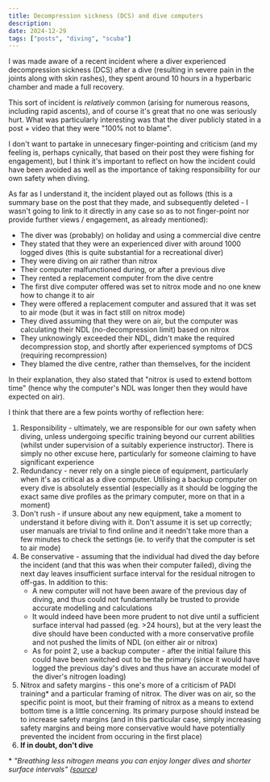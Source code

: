 ```yaml
---
title: Decompression sickness (DCS) and dive computers
description:
date: 2024-12-29
tags: ["posts", "diving", "scuba"]
---
```


I was made aware of a recent incident where a diver experienced decompression sickness (DCS) after a dive (resulting in severe pain in the joints along with skin rashes), they spent around 10 hours in a hyperbaric chamber and made a full recovery.

This sort of incident is _relatively_ common (arising for numerous reasons, including rapid ascents), and of course it's great that no one was seriously hurt. What was particularly interesting was that the diver publicly stated in a post + video that they were "100% not to blame".

I don't want to partake in unnecesary finger-pointing and criticism (and my feeling is, perhaps cynically, that based on their post they were fishing for engagement), but I think it's important to reflect on how the incident could have been avoided as well as the importance of taking responsibility for our own safety when diving.

As far as I understand it, the incident played out as follows (this is a summary base on the post that they made, and subsequently deleted - I wasn't going to link to it directly in any case so as to not finger-point nor provide further views / engagement, as already mentioned):

- The diver was (probably) on holiday and using a commercial dive centre
- They stated that they were an experienced diver with around 1000 logged dives (this is quite substantial for a recreational diver)
- They were diving on air rather than nitrox
- Their computer malfunctioned during, or after a previous dive
- They rented a replacement computer from the dive centre
- The first dive computer offered was set to nitrox mode and no one knew how to change it to air
- They were offered a replacement computer and assured that it was set to air mode (but it was in fact still on nitrox mode)
- They dived assuming that they were on air, but the computer was calculating their NDL (no-decompression limit) based on nitrox
- They unknowingly exceeded their NDL, didn't make the required decompression stop, and shortly after experienced symptoms of DCS (requiring recompression)
- They blamed the dive centre, rather than themselves, for the incident

In their explanation, they also stated that "nitrox is used to extend bottom time" (hence why the computer's NDL was longer then they would have expected on air).

I think that there are a few points worthy of reflection here:

1. Responsibility - ultimately, we are responsible for our own safety when diving, unless undergoing specific training beyond our current abilities (whilst under supervision of a suitably experience instructor). There is simply no other excuse here, particularly for someone claiming to have significant experience
2. Redundancy - never rely on a single piece of equipment, particularly when it's as critical as a dive computer. Utilising a backup computer on every dive is absolutely essential (especially as it should be logging the exact same dive profiles as the primary computer, more on that in a moment)
3. Don't rush - if unsure about any new equipment, take a moment to understand it before diving with it. Don't assume it is set up correctly; user manuals are trivial to find online and it needn't take more than a few minutes to check the settings (ie. to verify that the computer is set to air mode)
4. Be conservative - assuming that the individual had dived the day before the incident (and that this was when their computer failed), diving the next day leaves insufficient surface interval for the residual nitrogen to off-gas. In addition to this:
   * A new computer will not have been aware of the previous day of diving, and thus could not fundamentally be trusted to provide accurate modelling and calculations
   * It would indeed have been more prudent to not dive until a sufficient surface interval had passed (eg. >24 hours), but at the very least the dive should have been conducted with a more conservative profile and not pushed the limits of NDL (on either air or nitrox)
   * As for point 2, use a backup computer - after the initial failure this could have been switched out to be the primary (since it would have logged the previous day's dives and thus have an accurate model of the diver's nitrogen loading)
5. Nitrox and safety margins - this one's more of a criticism of PADI training* and a particular framing of nitrox. The diver was on air, so the specific point is moot, but their framing of nitrox as a means to extend bottom time is a little concerning. Its primary purpose should instead be to increase safety margins (and in this particular case, simply increasing safety margins and being more conservative would have potentially prevented the incident from occuring in the first place)
6. **If in doubt, don't dive**


\* _"Breathing less nitrogen means you can enjoy longer dives and shorter surface intervals" ([source](https://store.padi.com/en-uk/courses/enriched-air-diver/p/60468-1B2C/))_
